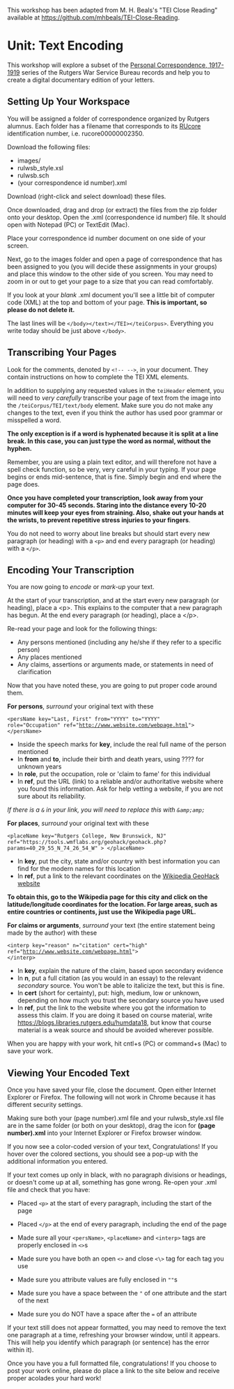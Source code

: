 This workshop has been adapted from M. H. Beals's "TEI Close Reading" available at <https://github.com/mhbeals/TEI-Close-Reading>. 

# Unit: Text Encoding

This workshop will explore a subset of the [Personal Correspondence, 1917-1919](http://www2.scc.rutgers.edu/ead/uarchives/warservicebureaub.html#series1) series of the Rutgers War Service Bureau records and help you to create a digital documentary edition of your letters.

## Setting Up Your Workspace

You will be assigned a folder of correspondence organized by Rutgers alumnus. Each folder has a filename that corresponds to its [RUcore](https://rucore.libraries.rutgers.edu/) identification number, i.e. rucore00000002350. 

Download the following files:
-  images/
-  rulwsb_style.xsl
-  rulwsb.sch
-  (your correspondence id number).xml

Download (right-click and select download) these files. 

Once downloaded, drag and drop (or extract) the files from the zip folder onto your desktop. Open the .xml (correspondence id number) file. It should open with Notepad (PC) or TextEdit (Mac). 

Place your correspondence id number document on one side of your screen.

Next, go to the images folder and open a page of correspondence that has been assigned to you (you will decide these assignments in your groups) and place this window to the other side of you screen. You may need to zoom in or out to get your page to a size that you can read comfortably.

If you look at your *blank* .xml document you'll see a little bit of computer code (XML) at the top and bottom of your page.  **This is important, so please do not delete it.**  

The last lines will be 
<code>&lt;/body&gt;&lt;/text&gt;&lt;/TEI&gt;&lt;/teiCorpus&gt;</code>. Everything you write today should be just above <code>&lt;/body&gt;</code>.

## Transcribing Your Pages

Look for the comments, denoted by `<!-- -->`, in your document. They contain instructions on how to complete the TEI XML elements.

In addition to supplying any requested values in the `teiHeader` element, you will need to *very carefully* transcribe your page of text from the image into the `/teiCorpus/TEI/text/body` element.  Make sure you do not make any changes to the text, even if you think the author has used poor grammar or misspelled a word.  

**The only exception is if a word is hyphenated because it is split at a line break. In this case, you can just type the word as normal, without the hyphen.**

Remember, you are using a plain text editor, and will therefore not have a spell check function, so be very, very careful in your typing. If your page begins or ends mid-sentence, that is fine. Simply begin and end where the page does.

**Once you have completed your transcription, look away from your computer for 30-45 seconds. Staring into the distance every 10-20 minutes will keep your eyes from straining. Also, shake out your hands at the wrists, to prevent repetitive stress injuries to your fingers**.

You do not need to worry about line breaks but should start every new paragraph (or heading) with a <code>&lt;p&gt;</code> and end every paragraph (or heading) with a <code>&lt;/p&gt;</code>.

## Encoding Your Transcription

You are now going to *encode* or *mark-up* your text.  

At the start of your transcription, and at the start every new paragraph (or heading), place a \<p\>. This explains to the computer that a new paragraph has begun. At the end every paragraph (or heading), place a \</p\>. 

Re-read your page and look for the following things:

+ Any persons mentioned (including any he/she if they refer to a specific person)
+ Any places mentioned
+ Any claims, assertions or arguments made, or statements in need of clarification  

Now that you have noted these, you are going to put proper code around them.

**For persons**, *surround* your original text with these

<code>&lt;persName key="Last, First" from="YYYY" to="YYYY" role="Occupation" ref="http://www.website.com/webpage.html"&gt; &lt;/persName&gt;</code>

+ Inside the speech marks for **key**, include the real full name of the person mentioned  
+ In **from** and **to**, include their birth and death years, using ???? for unknown years  
+ In **role**, put the occupation, role or 'claim to fame' for this individual 
+ In **ref**, put the URL (link) to a reliable and/or authoritative website where you found this information. Ask for help vetting a website, if you are not sure about its reliability.

*If there is a `&` in your link, you will need to replace this with `&amp;amp;`*

**For places**, *surround* your original text with these

`<placeName key="Rutgers College, New Brunswick, NJ"
                            ref="https://tools.wmflabs.org/geohack/geohack.php?params=40_29_55_N_74_26_54_W"
                            > </placeName>`

+ In **key**, put the city, state and/or country with best information you can find for the modern names for this location
+ In **ref**, put a link to the relevant coordinates on the [Wikipedia GeoHack website](https://tools.wmflabs.org/geohack/) 

**To obtain this, go to the Wikipedia page for this city and click on the latitude/longitude coordinates for the location. For large areas, such as entire countries or continents, just use the Wikipedia page URL.**

**For claims or arguments**, *surround* your text (the entire statement being
made by the author) with these

<code>&lt;interp key="reason" n="citation" cert="high" ref="http://www.website.com/webpage.html"&gt; &lt;/interp&gt;</code>

+ In **key**, explain the nature of the claim, based upon secondary evidence
+ In **n**, put a full citation (as you would in an essay) to the relevant *secondary* source. You won't be able to italicize the text, but this is fine.
+ In **cert** (short for certainty), put: high, medium, low or unknown, depending on how much you trust the secondary source you have used
+ In **ref**, put the link to the website where you got the information to assess this claim. If you are doing it based on course material, write <https://blogs.libraries.rutgers.edu/humdata18>, but know that course material is a weak source and should be avoided wherever possible.

When you are happy with your work, hit cntl+s (PC) or command+s (Mac) to save your work.

## Viewing Your Encoded Text

Once you have saved your file, close the document. Open either Internet Explorer or Firefox. The following will not work in Chrome because it has different security settings.

Making sure both your (page number).xml file and your rulwsb_style.xsl file are in the same folder (or both on your desktop), drag the icon for **(page number).xml** into your Internet Explorer or Firefox browser window.

If you now see a color-coded version of your text, Congratulations! If you hover over the colored sections, you should see a pop-up with the additional information you entered.

If your text comes up only in black, with no paragraph divisions or headings, or doesn't come up at all, something has gone wrong. Re-open your .xml file and check that you have:

* Placed `<p>` at the start of every paragraph, including the start of the page

* Placed `</p>` at the end of every paragraph, including the end of the page

* Made sure all your `<persName>`, `<placeName>` and `<interp>` tags are properly enclosed in `<>`s

* Made sure you have both an open `<>` and close `<\>` tag for each tag you use

* Made sure you attribute values are fully enclosed in `""`s

* Made sure you have a space between the `"` of one attribute and the start of the next

* Made sure you do NOT have a space after the `=` of an attribute

If your text still does not appear formatted, you may need to remove the text one paragraph at a time, refreshing your browser window, until it appears. This will help you identify which paragraph (or sentence) has the error within it).

Once you have you a full formatted file, congratulations! If you choose to post your work online, please do place a link to the site below and receive proper acolades your hard work!

